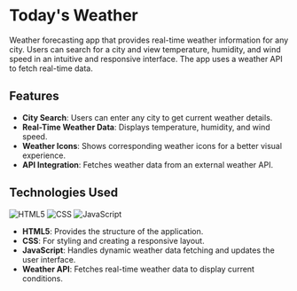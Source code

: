 # Today's Weather

Weather forecasting app that provides real-time weather information for any city. Users can search for a city and view temperature, humidity, and wind speed in an intuitive and responsive interface. The app uses a weather API to fetch real-time data.

## Features

- **City Search**: Users can enter any city to get current weather details.
- **Real-Time Weather Data**: Displays temperature, humidity, and wind speed.
- **Weather Icons**: Shows corresponding weather icons for a better visual experience.
- **API Integration**: Fetches weather data from an external weather API.

## Technologies Used

![HTML5](https://img.shields.io/badge/html5-%23E34F26.svg?style=for-the-badge&logo=html5&logoColor=white)
![CSS](https://img.shields.io/badge/css-%231572B6.svg?style=for-the-badge&logo=css3&logoColor=white)
![JavaScript](https://img.shields.io/badge/javascript-%23323330.svg?style=for-the-badge&logo=javascript&logoColor=%23F7DF1E)

- **HTML5**: Provides the structure of the application.
- **CSS**: For styling and creating a responsive layout.
- **JavaScript**: Handles dynamic weather data fetching and updates the user interface.
- **Weather API**: Fetches real-time weather data to display current conditions.
